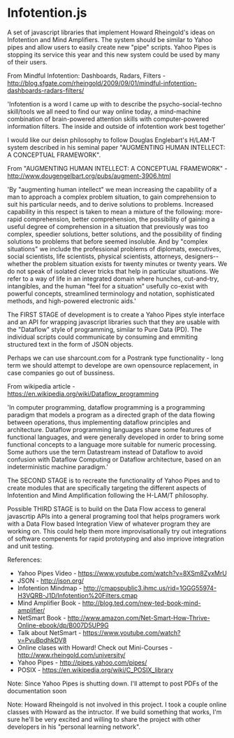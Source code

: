 # Infotention.js
A set of javascript libraries that implement Howard Rheingold's ideas on Infotention and Mind Amplifiers. The system should be similar to Yahoo pipes and allow users to easily create new "pipe" scripts. Yahoo Pipes is stopping its service this year and this new system could be used by many of their users. 

From Mindful Infotention: Dashboards, Radars, Filters - http://blog.sfgate.com/rheingold/2009/09/01/mindful-infotention-dashboards-radars-filters/

'Infotention is a word I came up with to describe the psycho-social-techno skill/tools we all need to find our way online today, a mind-machine combination of brain-powered attention skills with computer-powered information filters. The inside and outside of infotention work best together'

I would like our deisn philosophy to follow Douglas Englebart's H/LAM-T system described in his seminal paper "AUGMENTING HUMAN INTELLECT: A CONCEPTUAL FRAMEWORK".

From "AUGMENTING HUMAN INTELLECT: A CONCEPTUAL FRAMEWORK" - http://www.dougengelbart.org/pubs/augment-3906.html

'By "augmenting human intellect" we mean increasing the capability of a man to approach a complex problem situation, to gain comprehension to suit his particular needs, and to derive solutions to problems. Increased capability in this respect is taken to mean a mixture of the following: more-rapid comprehension, better comprehension, the possibility of gaining a useful degree of comprehension in a situation that previously was too complex, speedier solutions, better solutions, and the possibility of finding solutions to problems that before seemed insoluble. And by "complex situations" we include the professional problems of diplomats, executives, social scientists, life scientists, physical scientists, attorneys, designers--whether the problem situation exists for twenty minutes or twenty years. We do not speak of isolated clever tricks that help in particular situations. We refer to a way of life in an integrated domain where hunches, cut-and-try, intangibles, and the human "feel for a situation" usefully co-exist with powerful concepts, streamlined terminology and notation, sophisticated methods, and high-powered electronic aids.'

The FIRST STAGE of development is to create a Yahoo Pipes style interface and an API for wrapping javascript libraries such that they are usable with the "Dataflow" style of programming, similar to Pure Data (PD). The individual scripts could communicate by consuming and emmiting structured text in the form of JSON objects.

Perhaps we can use sharcount.com for a Postrank type functionality - long term we should attempt to develope are own opensource replacement, in case companies go out of bussiness.

From wikipedia article - https://en.wikipedia.org/wiki/Dataflow_programming

'In computer programming, dataflow programming is a programming paradigm that models a program as a directed graph of the data flowing between operations, thus implementing dataflow principles and architecture. Dataflow programming languages share some features of functional languages, and were generally developed in order to bring some functional concepts to a language more suitable for numeric processing. Some authors use the term Datastream instead of Dataflow to avoid confusion with Dataflow Computing or Dataflow architecture, based on an indeterministic machine paradigm.'

The SECOND STAGE is to recreate the functionality of Yahoo Pipes and to create modules that are specifically targeting the different aspects of Infotention and Mind Amplification following the H-LAM/T philosophy.

Possible THIRD STAGE is to build on the Data Flow access to general javascrtip APIs into a general programing tool that helps programers work with a Data Flow based Integration View of whatever program they are working on. This could help them more improvisationally try out integrations of software compenents for rapid prototyping and also impriove integration and unit testing.


References:
* Yahoo Pipes Video - https://www.youtube.com/watch?v=8XSm8ZyxMrU
* JSON - http://json.org/
* Infotention Mindmap - http://cmapspublic3.ihmc.us/rid=1GGG55974-H3VQRB-J1D/Infotention%20Filters.cmap
* Mind Amplifier Book - http://blog.ted.com/new-ted-book-mind-amplifier/
* NetSmart Book - http://www.amazon.com/Net-Smart-How-Thrive-Online-ebook/dp/B007D5UP9G
* Talk about NetSmart - https://www.youtube.com/watch?v=PvuBpdhkDV8
* Online clases with Howard! Check out Mini-Courses - http://www.rheingold.com/university/
* Yahoo Pipes - http://pipes.yahoo.com/pipes/
* POSIX - https://en.wikipedia.org/wiki/C_POSIX_library

Note: Since Yahoo Pipes is shutting down. I'll attempt to post PDFs of the documentation soon

Note: Howard Rheingold is not involved in this project. I took a couple online classes with Howard as the intructor. If we build something that works, I'm sure he'll be very excited and willing to share the project with other developers in his "personal learning network".
